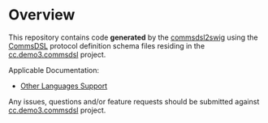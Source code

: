 # Overview
This repository contains code **generated** by the [commsdsl2swig](https://github.com/commschamp/commsdsl)
using the [CommsDSL](https://github.com/commschamp/CommsDSL-Specification) protocol definition schema files
residing in the [cc.demo3.commsdsl](https://github.com/commschamp/cc.demo3.commsdsl) project.

Applicable Documentation:

- [Other Languages Support](https://github.com/commschamp/commsdsl/blob/master/doc/OtherLanguagesSupport.md)

Any issues, questions and/or feature requests
should be submitted against [cc.demo3.commsdsl](https://github.com/commschamp/cc.demo3.commsdsl) project.

